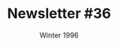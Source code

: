---
title: "Newsletter #36"
date: "Winter 1996"
pdf: "https://archive.org/details/interspecies-communication-newsletter-0036"
---